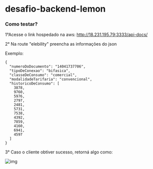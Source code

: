 # desafio-backend-lemon


### Como testar?

1°Acesse o link hospedado na aws: http://18.231.195.79:3333/api-docs/

2° Na route "elebility" preencha as informações do json

Exemplo:

```
{
  "numeroDoDocumento": "14041737706",
  "tipoDeConexao": "bifasica",
  "classeDeConsumo": "comercial",
  "modalidadeTarifaria": "convencional",
  "historicoDeConsumo": [
    3878, 
    9760,
    5976, 
    2797, 
    2481, 
    5731, 
    7538, 
    4392, 
    7859, 
    4160, 
    6941, 
    4597  
  ]
}

```

3° Caso o cliente obtiver sucesso, retorná algo como:

![img](https://i.ibb.co/VBmbrM4/teste-realizado.png)
